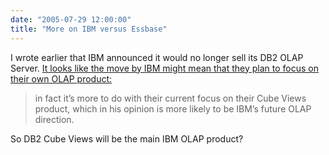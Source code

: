 ```yaml
---
date: "2005-07-29 12:00:00"
title: "More on IBM versus Essbase"
---
```




I wrote earlier that IBM announced it would no longer sell its DB2 OLAP Server. [It looks like the move by IBM might mean that they plan to focus on their own OLAP product:](http://www.rittman.net/)

> in fact it&rsquo;s more to do with their current focus on their Cube Views product, which in his opinion is more likely to be IBM&rsquo;s future OLAP direction.


So DB2 Cube Views will be the main IBM OLAP product?


